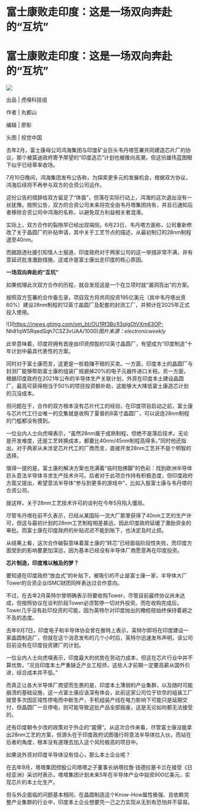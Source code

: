 # 富士康败走印度：这是一场双向奔赴的“互坑”

# 富士康败走印度：这是一场双向奔赴的“互坑”

![](https://inews.gtimg.com/om_bt/O4O8g19V4QawBeaP3ng6CoqYSqacJ0UIvjzEfdhhpW5aQAA/1000)

出品 | 虎嗅科技组

作者 | 丸都山

编辑 | 廖影

头图 | 视觉中国

去年2月，富士康母公司鸿海集团与印度矿业巨头韦丹塔签署共同建造芯片厂的协议，那个被莫迪政府寄予厚望的“印度造芯”计划也被推向高潮，但这份雄伟蓝图眼下似乎已经草率收场。

7月10日晚间，鸿海集团发布公告称，为探索更多元的发展机会，根据双方协议，鸿海后续将不再参与双方的合资公司运作。

这份公告的措辞给双方留足了“体面”，但落在实际行动上，鸿海的这次退出没有一丝犹豫。按照公告，双方的合资公司未来将完全由韦丹塔集团持有，并且已通知后者移除合资公司中鸿海的名称，以避免双方利益相关者混淆。

实际上，双方合作的裂隙早已经出现端倪。6月23日，韦丹塔方面称，公司重新修改了关于晶圆厂的补贴申请，其中关于工艺节点的描述，从最初制订的28nm制程退至40nm。

而据路透社援引知情人士报道，印度政府对于两家公司的这一举措非常不满，并有意延迟批准激励措施，这或许是富士康出走印度的核心原因。

**一场双向奔赴的“互坑”**

如果梳理此次双方合作的历程，就会发现这是一个在立项时就“漏洞百出”的方案。

按照双方签署的合作备忘录，项目双方将共同投资195亿美元（其中韦丹塔出资60%）建设28nm制程的12英寸晶圆厂及配套的封测工厂，并预计在2025年正式投入使用。

![](https://inews.gtimg.com/om_bt/OU1Rf3Bo1l3qlgOtVXm63OP-
Nh81qWSRqedSqh7CSZ3vUAA/1000)_图片来源：electronicweekly_

此举意味着，印度将拥有首座由印资控股的12英寸晶圆厂，有望成为“印度制造”十年计划中最具代表性的方案。

同时对于富士康而言，这更是一桩稳赚不赔的买卖。一方面，印度本土的晶圆厂与封测厂能够帮助富士康的组装厂规避掉20%的电子元器件进口关税。另一方面，根据印度政府在2021年公布的半导体生产关联计划，外资在印度本土建设晶圆厂，最高可获得相当于50%的项目投资额补助，这能够大大降低富士康造芯计划的沉没成本。

但问题在于，合作的双方根本没有芯片代工的经验，在印度项目启动之前，富士康与芯片代工行业唯一的交集就是收购了夏普的8英寸晶圆厂，可以说连28nm制程的门槛都没有摸到。

一位业内人士向虎嗅表示，“虽然28nm属于成熟制程，但绝不是落后技术，无论是开发难度，还是工艺转换成本，都要比40nm/45nm制程高得多。”同时他还指出，对于两家从未涉足芯片代工的厂商而言，直接开发28nm工艺并不是个明智的选择。

值得一提的是，富士康的解决方案也充满着“临时抱佛脚”的色彩：找到欧洲半导体巨头意法半导体寻求生产技术许可。后者对于此项合作持有积极态度，但印度政府方面又提出，希望意法半导体“参与到更多的游戏中”，比如入股富士康与韦丹塔的合资公司。

就这样，关于28nm工艺技术许可的谈判在今年5月陷入僵局。

尽管韦丹塔在前不久表示，已经从某国际一流大厂那里获得了40nm工艺的生产许可，但这与最初计划的28nm工艺制程相差甚远，因此印度政府延缓了激励资金的审批。而富士康在印度政府的补贴迟迟不能到账下，也决定及时止损。

从结果上看，这次合作破裂意味着富士康的“转芯”已经面临阶段性失败，而印度方面受到的影响要更加深远，因为基本已经没有半导体厂商愿意再在印度投资。

**芯片制造，印度难以触及的梦？**

要知道在印度政府“放血式”的补贴下，被吸引的不止是富士康一家，半导体大厂Tower的合资企业ISMC财团同样表达过合作意向。

不过，在去年2月英特尔曾明确表示将要收购Tower，尽管目前最终协议尚未达成，但按照协议在谈判阶段Tower必须暂停一切对外投资。而在收购完成后，Tower几乎没有赴印投资的可能，因为英特尔对印度抛出的橄榄枝始终保持着避之不及的态度。

去年9月7日，印度电子和半导体协会曾在推特上表示，英特尔即将在印度建设一家晶圆制造厂，但就在这个消息发布的几个小时后，英特尔迅速发布声明，该公司目前没有在印度投资建厂的计划。

一位业内人士向虎嗅表示，印度最大的优势在劳动力成本，但这在芯片行业中并不算优势，“况且印度本土严重缺乏产业工程师，这些人才前期一定要高薪从国外引进，综合成本并不低。”

而真正让各大半导体厂商望而生畏的是，印度本土薄弱的产业集群，以及随时可能崩溃的基础设施，这一点富士康应该深有体会，此前这家公司位于钦奈的组装工厂就曾多次因区域性停电而中断生产，手机组装产线在电力影响下可能只是延期交付，但晶圆厂一旦停电，则可能导致这批产品全部报废，这是无论如何都无法接受的。

还有印度朝令夕改的政策对于外企的“震慑”。从这次合作来看，尽管富士康没能拿出28nm工艺的方案，但源头在于印度政府试图强行将意法半导体拉入伙，而站在后者的角度，根本没有道理去加入这个风险极高的项目中。

如果说外资对印度半导体没有信心，那么本土企业呢？

在去年9月，塔塔集团控股公司塔塔之子董事长纳塔拉詹·钱德拉塞卡兰在接受《日经亚洲》采访时表示，塔塔集团计划未来5年在半导体产业中投资900亿美元，实现芯片的本土化生产。

但与外企面临的问题基本相同，在晶圆制造这个Know-How属性极强、且依赖完整产业集群的行业中，印度本土企业想要凭一己之力实现从无到有恐怕并不容易。


